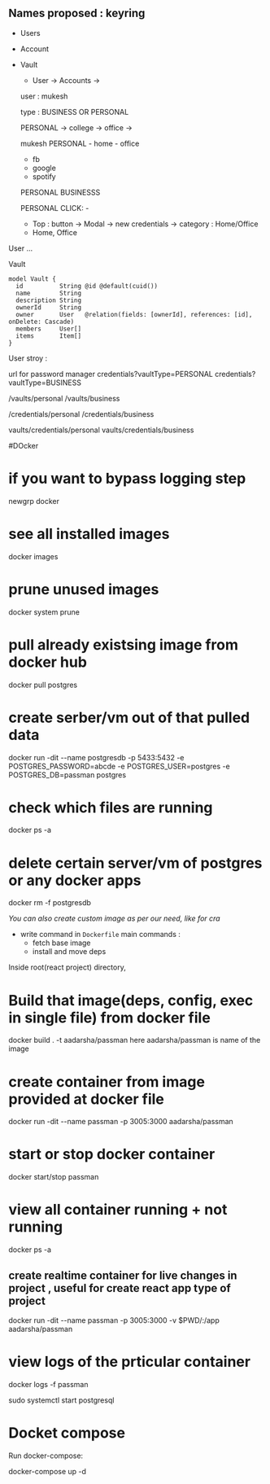 ## Names proposed : keyring

- Users
- Account
- Vault

  - User -> Accounts ->

  user : mukesh

  type : BUSINESS OR PERSONAL

  PERSONAL -> college
  -> office
  ->

  mukesh
  PERSONAL - home - office

  - fb
  - google
  - spotify

  PERSONAL BUSINESSS

  PERSONAL CLICK: -

  - Top : button -> Modal -> new credentials -> category : Home/Office
  - Home, Office

User ...

Vault

```prisma
model Vault {
  id          String @id @default(cuid())
  name        String
  description String
  ownerId     String
  owner       User   @relation(fields: [ownerId], references: [id], onDelete: Cascade)
  members     User[]
  items       Item[]
}
```
User stroy :


url for password manager
credentials?vaultType=PERSONAL
credentials?vaultType=BUSINESS

/vaults/personal
/vaults/business

/credentials/personal
/credentials/business


vaults/credentials/personal
vaults/credentials/business


#DOcker

# if you want to bypass logging step

newgrp docker

# see all installed images

docker images

# prune unused images

docker system prune

# pull already existsing image from docker hub

docker pull postgres

# create serber/vm out of that pulled data

docker run -dit --name postgresdb -p 5433:5432 -e POSTGRES_PASSWORD=abcde -e POSTGRES_USER=postgres -e POSTGRES_DB=passman postgres

# check which files are running

docker ps -a

# delete certain server/vm of postgres or any docker apps

docker rm -f postgresdb

_You can also create custom image as per our need, like for cra_

- write command in `Dockerfile`
  main commands :
  - fetch base image
  - install and move deps

Inside root(react project) directory,

# Build that image(deps, config, exec in single file) from docker file

docker build . -t aadarsha/passman
here aadarsha/passman is name of the image

# create container from image provided at docker file

docker run -dit --name passman -p 3005:3000 aadarsha/passman

# start or stop docker container

docker start/stop passman

# view all container running + not running

docker ps -a

## create realtime container for live changes in project , useful for create react app type of project

docker run -dit --name passman -p 3005:3000 -v $PWD/:/app aadarsha/passman

# view logs of the prticular container

docker logs -f passman

sudo systemctl start postgresql


# Docket compose

Run docker-compose:

docker-compose up -d
